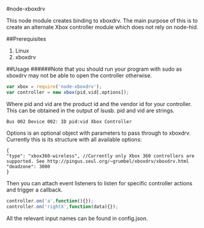 #node-xboxdrv

This node module creates binding to xboxdrv. The main purpose of this is 
to create an alternate Xbox controller module which does not rely on node-hid.

##Prerequisites
1. Linux
2. xboxdrv

##Usage
######Note that you should run your program with sudo as xboxdrv may not be able to open the controller otherwise.
```javascript
var xbox = require('node-xboxdrv');
var controller = new xbox(pid,vid[,options]);
```
Where pid and vid are the product id and the vendor id for your controller. 
This can be obtained in the output of lsusb. pid and vid are strings.

    Bus 002 Device 002: ID pid:vid Xbox Controller
	
Options is an optional object with parameters to pass through to xboxdrv.
Currently this is its structure with all available options:

```
{
"type": "xbox360-wireless", //Currently only Xbox 360 controllers are supported. See http://pingus.seul.org/~grumbel/xboxdrv/xboxdrv.html
"deadzone": 3000
}
```
	
	
Then you can attach event listeners to listen for specific controller actions 
and trigger a callback.

```javascript
controller.on('a',function(){});
controller.on('rightX',function(data){});
```

All the relevant input names can be found in config.json.
